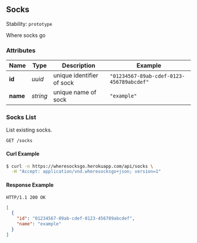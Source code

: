 ## <a name="resource-sock">Socks</a>

Stability: `prototype`

Where socks go

### Attributes

| Name | Type | Description | Example |
| ------- | ------- | ------- | ------- |
| **id** | *uuid* | unique identifier of sock | `"01234567-89ab-cdef-0123-456789abcdef"` |
| **name** | *string* | unique name of sock | `"example"` |

### Socks List

List existing socks.

```
GET /socks
```


#### Curl Example

```bash
$ curl -n https://wheresocksgo.herokuapp.com/api/socks \
  -H "Accept: application/vnd.wheresocksgo+json; version=1"
```


#### Response Example

```
HTTP/1.1 200 OK
```

```json
[
  {
    "id": "01234567-89ab-cdef-0123-456789abcdef",
    "name": "example"
  }
]
```


